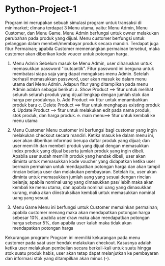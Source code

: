 # Python-Project-1
Program ini merupakan sebuah simulasi program untuk transaksi di minimarket; dimana terdapat 3 Menu utama, yaitu: Menu Admin, Menu Customer, dan Menu Game. Menu Admin  berfungsi untuk owner melakukan perubahan pada produk yang dijual. Menu customer  berfungsi untuk pelanggan dalam membeli/membayar produk secara mandiri. Terdapat juga fitur Permainan; apabila Customer memenangkan permainan tersebut, maka customer akan diberikan kode voucer untuk potongan harga.

1. Menu Admin
  Sebelum masuk ke Menu Admin, user diharuskan untuk memasukkan password "icutcantik". Fitur password ini berguna untuk membatasi siapa saja yang dapat mengakses menu Admin. Setelah berhasil memasukkan password, user akan masuk ke dalam menu utama dari Menu Admin.  Adapun fitur yang ditampilkan pada menu Admin adalah sebagai berikut:
a. Show Product ==> fitur untuk melihat seluruh seluruh produk yang dijual lengkap dengan jumlah stok dan harga per produknya.
b. Add Product ==> fitur untuk menambahkan produk baru
c. Delete Product ==> fitur untuk menghapus existing produk
d. Update Product ==> fitur untuk melakukan edit pada nama produk, stok produk, dan harga produk.
e. main menu==> fitur untuk kembali ke menu utama

3. Menu Customer
Menu customer ini berfungsi bagi customer yang ingin melakukan checkout secara mandiri. Ketika masuk ke dalam menu ini, user akan diberikan informasi berupa daftar produk yang dijual; dan user memilih dan membeli produk yang dijual dengan memasukkan index produk yang dijual beserta jumlah produk yang ingin dibeli. Apabila user sudah memilih produk yang hendak dibeli, user akan diminta untuk memasukkan kode voucher yang didapatkan ketika user bermain permainan untuk mendapatkan potongan harga dan akan tampil rincian belanja user dan melakukan pembayaran. Setelah itu, user akan diminta untuk memasukkan jumlah uang yang sesuai dengan rincian belanja; apabila nominal uang yang dimasukkan pas/ lebih maka akan kembali ke menu utama, dan apabila nominal uang yang dimasukkan kurang, maka akan diinstruksikan kembali untuk memasukkan nominal uang yang sesuai.

4. Menu Game
Menu ini berfungsi untuk Customer memainkan permainan; apabila customer menang maka akan mendapatkan potongan harga sebesar 10%, apabila user draw maka akan mendapatkan potongan harga sebesar 5%, dan apabila user kalah maka tidak akan mendapatkan potongan harga

Kekurangan program:
Program ini memiliki kekurangan pada menu customer pada saat user hendak melakukan checkout. Kasusnya adalah ketika user melakukan pembelian secara berkali-kali untuk suatu hingga stok suatu produk habis, user akan tetap dapat melanjutkan ke pembayaran dan informasi stok yang ditampilkan akan minus (-).
